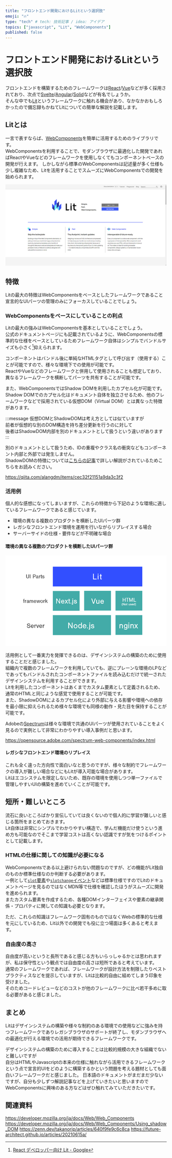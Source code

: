 ```yaml
---
title: "フロントエンド開発におけるLitという選択肢"
emoji: "🔥"
type: "tech" # tech: 技術記事 / idea: アイデア
topics: ["javascript", "Lit", "WebComponents"]
published: false
---
```

# フロントエンド開発におけるLitという選択肢

フロントエンドを構築するためのフレームワークは[React](https://ja.reactjs.org/)/[Vue](https://jp.vuejs.org/index.html)などが多く採用されており、次点で[Svelte](https://svelte.jp/)/[Angular](https://angular.jp/)/[Solid](https://www.solidjs.com/)などが有名でしょうか。  
そんな中でも[Lit](https://lit.dev/)というフレームワークに触れる機会があり、なかなかおもしろかったので備忘録もかねてLitについての簡単な解説を記載します。

## Litとは

一言で表すならば、[WebComponents](https://developer.mozilla.org/ja/docs/Web/Web_Components)を簡単に活用するためのライブラリです。  
WebComponentsを利用することで、モダンブラウザに最適化した開発であればReactやVueなどのフレームワークを使用しなくてもコンポーネントベースの開発が行えます。
しかしながら標準のWebComponentsは記述量が多く仕様も少し複雑なため、Litを活用することでスムーズにWebComponentsでの開発を始められます。

[![LitWebサイト](/images/articles/lit-overview/lit-website.jpg)](https://lit.dev/)

## 特徴

Litの最大の特徴はWebComponentsをベースとしたフレームワークであること  
宣言的なUIパーツの管理のみにフォーカスしていることでしょう。  

### WebComponentsをベースにしていることの利点

Litの最大の強みはWebComponentsを基本としていることでしょう。  
公式のドキュメントページにも記載されているように、WebComponentsの標準的な仕様をベースとしているためフレームワーク自体はシンプルでバンドルサイズも小さく[^1]抑えられます。

[^1]:[React デベロッパー向け Lit - Google](https://codelabs.developers.google.com/codelabs/lit-2-for-react-devs?hl=ja#1)

コンポーネントはバンドル後に単純なHTMLタグとして呼び出す（使用する）ことが可能ですので、様々な環境下での使用が可能です。  
ReactやVueなどのフレームワークと併用して使用されることも想定しており、異なるフレームワークを横断してパーツを共有することが可能です。

また、WebComponentsではShadow DOMを利用したカプセル化が可能です。  
Shadow DOMでのカプセル化はドキュメント自体を独立させるため、他のフレームワークなどで採用されている仮想DOM（Virtual DOM）とは異なった特徴があります。  

:::message
仮想DOMとShadowDOMは考え方としては似ていますが  
前者が仮想的な別のDOM構造を持ち差分更新を行うのに対して  
後者はShadowDOM内部を別のドキュメントとして扱うという違いがあります
:::

別のドキュメントとして扱うため、IDの重複やクラス名の衝突などもコンポーネント内部と外部では発生しません。  
ShadowDOMの特徴については[こちらの記事](https://qiita.com/alangdm/items/cec32f21151a9da3c3f2)で詳しい解説がされているためこちらをお読みください。

https://qiita.com/alangdm/items/cec32f21151a9da3c3f2

### 活用例

個人的な感想になってしまいますが、これらの特徴から下記のような環境に適しているフレームワークであると感じています。

- 環境の異なる複数のプロダクトを横断したUIパーツ群
- レガシなフロントエンド環境を運用を行いながらリプレイスする場合
- サーバーサイドの仕様・要件などが不明確な場合

#### 環境の異なる複数のプロダクトを横断したUIパーツ群

![Next.jsでのMPA,Vueを使用したSPA,フレームワークを使用しないプレーンなWebサイトすべての環境を統一したUIパーツの作成が可能](/images/articles/lit-overview/use-case.png)

活用例として一番実力を発揮できるのは、デザインシステムの構築のために使用することだと感じました。  
組織内で複数のフレームワークを利用していても、逆にプレーンな環境のLPなどであってもバンドルされたコンポーネントファイルを読み込むだけで統一されたデザインシステムを利用することができます。  
Litを利用したコンポーネントはあくまでカスタム要素として定義されるため、通常のHTMLと同じような感覚で使用することが可能です。  
また、ShadowDOMによるカプセル化により外部に与える影響や環境への依存を最小限に抑えられるため様々な環境でも同様の動作・見た目を保持することが可能です。

Adobeの[Spectrum](https://opensource.adobe.com/spectrum-web-components/index.html)は様々な環境で共通のUIパーツが使用されていることをよく見るので実例として非常にわかりやすい導入事例だと思います。

https://opensource.adobe.com/spectrum-web-components/index.html

#### レガシなフロントエンド環境のリプレイス

これも全く違った方向性で面白いなと思うのですが、様々な制約でフレームワークの導入が難しい場合などにもLitが導入可能な場合があります。  
Litはエコシステムを限定しないため、既存の環境を使用しつつ単一ファイルで管理しやすいUIの構築を進めていくことが可能です。

## 短所・難しいところ

流石に良いところばかり宣伝していては良くないので個人的に学習が難しいと感じる箇所をまとめておきます。  
Lit自体は非常にシンプルでわかりやすい構造で、学んだ機能だけ使うという進め方も可能なのでそこまで学習コストは高くない認識ですが気をつけるポイントとして記載します。

### HTMLの仕様に関しての知識が必要になる

WebComponentsである以上避けられない問題なのですが、どの機能がLit独自のものか標準仕様なのか判断する必要があります。  
一例として[`slot`要素](https://developer.mozilla.org/ja/docs/Web/HTML/Element/slot)や[`slotchange`イベント](https://developer.mozilla.org/ja/docs/Web/API/HTMLSlotElement/slotchange_event)などは標準仕様ですのでLitのドキュメントページを見るのではなくMDN等で仕様を確認したほうがスムーズに開発を進められます。  
またカスタム要素を作成するため、各種DOMインターフェイスや要素の継承関係・プロパティに関しての知識も必要となります。  

ただ、これらの知識はフレームワーク固有のものではなくWebの標準的な仕様を元にしているため、Lit以外での開発でも役に立つ場面は多くあると考えます。

### 自由度の高さ

自由度が高いというと長所であると感じる方もいらっしゃるかとは思われますが、私は保守性という観点では自由度の高さは短所であると考えています。  
通常のフレームワークであれば、フレームワークが設計方法を制限したりベストプラクティスなどを提示していますが、Litは比較的自由に組めてしまう印象を受けました。  
そのためコードレビューなどのコストが他のフレームワークに比べ若干多めに取る必要があると感じました。

## まとめ

Litはデザインシステムの構築や様々な制約のある環境での使用などに強みを持つフレームワークでありレガシブラウザのサポートが終了し、モダンブラウザへの最適化が行える環境での活用が期待できるフレームワークです。

デザインシステムの構築のために導入することは比較的規模の大きな組織でないと難しいですが  
自分はHTMLやJavascriptの本来の仕様に触れながら活用できるフレームワークという点で宣言的UIをどのように構築するかという問題を考える題材としても面白いフレームワークだと感じました。
日本語のドキュメントがまだまだ少ないですが、自分も少しずつ解説記事などを上げていきたいと思いますのでWebComponentsに興味のある方などはぜひ触れてみていただきたいです。

## 関連資料

https://developer.mozilla.org/ja/docs/Web/Web_Components
https://developer.mozilla.org/ja/docs/Web/Web_Components/Using_shadow_DOM
https://zenn.dev/takanorip/articles/640f9fe9c6c8ca
https://future-architect.github.io/articles/20210615a/